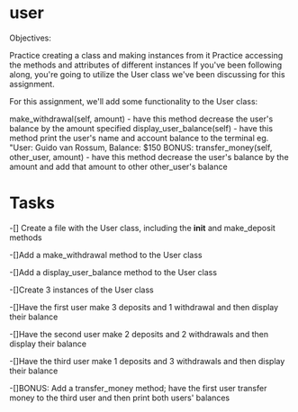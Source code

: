 # user

Objectives:

Practice creating a class and making instances from it
Practice accessing the methods and attributes of different instances
If you've been following along, you're going to utilize the User class we've been discussing for this assignment.

For this assignment, we'll add some functionality to the User class:

make_withdrawal(self, amount) - have this method decrease the user's balance by the amount specified
display_user_balance(self) - have this method print the user's name and account balance to the terminal
eg. "User: Guido van Rossum, Balance: $150
BONUS: transfer_money(self, other_user, amount) - have this method decrease the user's balance by the amount and add that amount to other other_user's balance


# Tasks

-[] Create a file with the User class, including the __init__ and make_deposit methods

-[]Add a make_withdrawal method to the User class

-[]Add a display_user_balance method to the User class

-[]Create 3 instances of the User class

-[]Have the first user make 3 deposits and 1 withdrawal and then display their balance

-[]Have the second user make 2 deposits and 2 withdrawals and then display their balance

-[]Have the third user make 1 deposits and 3 withdrawals and then display their balance

-[]BONUS: Add a transfer_money method; have the first user transfer money to the third user and then print both users' balances
